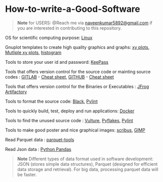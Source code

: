 # How-to-write-a-Good-Software

> __Note__ for USERS:  @Reach me via naveenkumar5892@gmail.com if you are interested in contributing to this repository. 

OS for scientific computing purpose: [Linux](https://github.com/NaveenKaliannan/guide-to-good-software/blob/main/Linux.md)

Gnuplot templates to create high quality graphics and graphs: [xy plots](https://github.com/NaveenKaliannan/guide-to-good-software/blob/main/templates-GRAPHS-HISTOGRAMS/Chapter5/translational-KE/translational-KE.pdf), [Mutliple xy plots](https://github.com/NaveenKaliannan/guide-to-good-software/blob/main/templates-GRAPHS-HISTOGRAMS/Chapter4/induced-seperated/PFFMD/mgcl2-total-induced_PFFMD.pdf), [histogram](https://github.com/NaveenKaliannan/guide-to-good-software/blob/main/templates-GRAPHS-HISTOGRAMS/Chapter6/Hbond-population/Fig3.gp)

Tools to store your user id and password: [KeePass](https://keepass.info/download.html)

Tools that offers version control for the source code or mainting source codes :  [GITLAB]( https://gitlab.com/) - [Cheat sheet](https://about.gitlab.com/images/press/git-cheat-sheet.pdf),  [GITHUB](https://github.com/) - [Cheat sheet](https://education.github.com/git-cheat-sheet-education.pdf)

Tools that offers version control for the Binaries or Executables : [JFrog Artifactory](https://jfrog.com/solution-sheet/jfrog-artifactory-de/?utm_source=google&utm_medium=cpc&utm_campaign=Search|DSK|DACH|DSA&utm_term=&utm_network=g&cq_plac=&cq_plt=gp&utm_content=u-bin&gclid=EAIaIQobChMI4uqgx_PV-QIVyPZRCh26Yg6lEAAYASAAEgLOA_D_BwE)

Tools to format the source code: [Black](https://pypi.org/project/black/), [Pylint](https://pypi.org/project/pylint/)

Tools to quickly build, test, deploy and run applications: [Docker](https://www.docker.com/)

Tools to find the unused source code :  [Vulture](https://pypi.org/project/vulture/), [Pyflakes](https://pypi.org/project/pyflakes/), [Pylint](https://pypi.org/project/pylint/)

Tools to make good poster and nice graphical images: [scribus](https://www.scribus.net/), [GIMP](https://www.gimp.org/)

Read Parquet data : [parquet-tools](https://pypi.org/project/parquet-tools/) 

Read Json data : [Python Pandas]() 

> __Note__ Different types of data format used in software development: JSON (stores simple data structures), Parquet (designed for efficient data storage and retrieval). For big data, processing parquet data will be faster.
